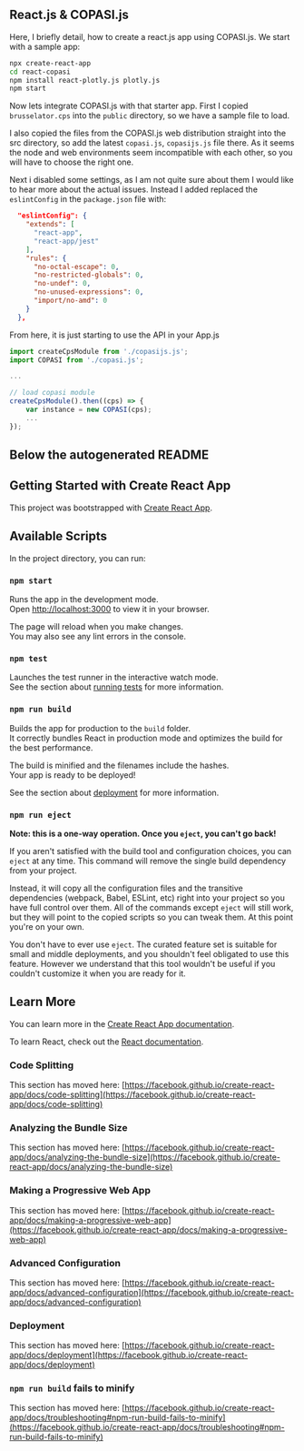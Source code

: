 ## React.js & COPASI.js
Here, I briefly detail, how to create a react.js app using COPASI.js. We start with a sample app: 


```bash
npx create-react-app 
cd react-copasi
npm install react-plotly.js plotly.js
npm start
```

Now lets integrate COPASI.js with that starter app. First I copied `brusselator.cps` into 
the `public` directory, so we have a sample file to load. 

I also copied the files from the COPASI.js web distribution straight into the src directory, so add the 
latest `copasi.js`, `copasijs.js` file there. As it seems the node and web environments seem incompatible 
with each other, so you will have to choose the right one.

Next i disabled some settings, as I am not quite sure about them I would like to hear more about the actual 
issues. Instead I added replaced the `eslintConfig` in the `package.json` file with:

```json
  "eslintConfig": {
    "extends": [
      "react-app",
      "react-app/jest"
    ],
    "rules": {
      "no-octal-escape": 0,
      "no-restricted-globals": 0,
      "no-undef": 0,
      "no-unused-expressions": 0,
      "import/no-amd": 0
    }
  },
```

From here, it is just starting to use the API in your App.js

```javascript
import createCpsModule from './copasijs.js';
import COPASI from './copasi.js';

...

// load copasi module
createCpsModule().then((cps) => {
    var instance = new COPASI(cps);
    ...
});

```


Below the autogenerated README
----

## Getting Started with Create React App

This project was bootstrapped with [Create React App](https://github.com/facebook/create-react-app).

## Available Scripts

In the project directory, you can run:

### `npm start`

Runs the app in the development mode.\
Open [http://localhost:3000](http://localhost:3000) to view it in your browser.

The page will reload when you make changes.\
You may also see any lint errors in the console.

### `npm test`

Launches the test runner in the interactive watch mode.\
See the section about [running tests](https://facebook.github.io/create-react-app/docs/running-tests) for more information.

### `npm run build`

Builds the app for production to the `build` folder.\
It correctly bundles React in production mode and optimizes the build for the best performance.

The build is minified and the filenames include the hashes.\
Your app is ready to be deployed!

See the section about [deployment](https://facebook.github.io/create-react-app/docs/deployment) for more information.

### `npm run eject`

**Note: this is a one-way operation. Once you `eject`, you can't go back!**

If you aren't satisfied with the build tool and configuration choices, you can `eject` at any time. This command will remove the single build dependency from your project.

Instead, it will copy all the configuration files and the transitive dependencies (webpack, Babel, ESLint, etc) right into your project so you have full control over them. All of the commands except `eject` will still work, but they will point to the copied scripts so you can tweak them. At this point you're on your own.

You don't have to ever use `eject`. The curated feature set is suitable for small and middle deployments, and you shouldn't feel obligated to use this feature. However we understand that this tool wouldn't be useful if you couldn't customize it when you are ready for it.

## Learn More

You can learn more in the [Create React App documentation](https://facebook.github.io/create-react-app/docs/getting-started).

To learn React, check out the [React documentation](https://reactjs.org/).

### Code Splitting

This section has moved here: [https://facebook.github.io/create-react-app/docs/code-splitting](https://facebook.github.io/create-react-app/docs/code-splitting)

### Analyzing the Bundle Size

This section has moved here: [https://facebook.github.io/create-react-app/docs/analyzing-the-bundle-size](https://facebook.github.io/create-react-app/docs/analyzing-the-bundle-size)

### Making a Progressive Web App

This section has moved here: [https://facebook.github.io/create-react-app/docs/making-a-progressive-web-app](https://facebook.github.io/create-react-app/docs/making-a-progressive-web-app)

### Advanced Configuration

This section has moved here: [https://facebook.github.io/create-react-app/docs/advanced-configuration](https://facebook.github.io/create-react-app/docs/advanced-configuration)

### Deployment

This section has moved here: [https://facebook.github.io/create-react-app/docs/deployment](https://facebook.github.io/create-react-app/docs/deployment)

### `npm run build` fails to minify

This section has moved here: [https://facebook.github.io/create-react-app/docs/troubleshooting#npm-run-build-fails-to-minify](https://facebook.github.io/create-react-app/docs/troubleshooting#npm-run-build-fails-to-minify)

